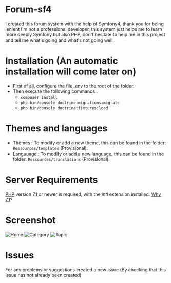 # Forum-sf4
I created this forum system with the help of Symfony4, thank you for being lenient I'm not a professional developer, this system just helps me to learn more deeply Symfony but also PHP, don't hesitate to help me in this project and tell me what's going and what's not going well.

# Installation (An automatic installation will come later on)
- First of all, configure the file .env to the root of the folder.
- Then execute the following commands :
  - `composer install`
  - `php bin/console doctrine:migrations:migrate`
  - `php bin/console doctrine:fixtures:load`

# Themes and languages
- Themes : To modify or add a new theme, this can be found in the folder: `Ressources/templates` (Provisional).
- Languuage : To modify or add a new language, this can be found in the folder: `Ressources/translations` (Provisional).

# Server Requirements
[PHP](http://php.net) version 7.1 or newer is required, with the *intl* extension installed. [Why 7.1](https://gophp71.org/)?

# Screenshot
![Home](https://deathart.fr/cv/forumsf4/forum_home.png "Home")
![Category](https://deathart.fr/cv/forumsf4/forum_cat.png "Category")
![Topic](https://deathart.fr/cv/forumsf4/forum_topic.png "Topic")

# Issues
For any problems or suggestions created a new issue (By checking that this issue has not already been created)